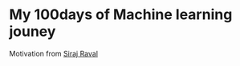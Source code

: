 # My 100days of Machine learning jouney

Motivation from [Siraj Raval](https://github.com/llSourcell/100_Days_of_ML_Code)
